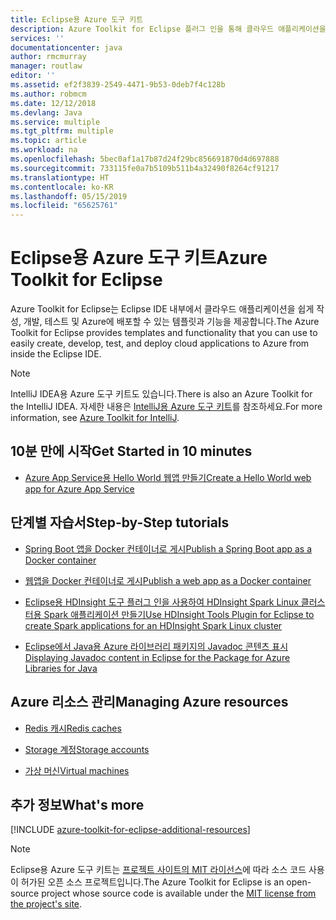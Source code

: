 ```yaml
---
title: Eclipse용 Azure 도구 키트
description: Azure Toolkit for Eclipse 플러그 인을 통해 클라우드 애플리케이션을 만들어 Azure에 배포하는 방법에 대해 알아봅니다.
services: ''
documentationcenter: java
author: rmcmurray
manager: routlaw
editor: ''
ms.assetid: ef2f3839-2549-4471-9b53-0deb7f4c128b
ms.author: robmcm
ms.date: 12/12/2018
ms.devlang: Java
ms.service: multiple
ms.tgt_pltfrm: multiple
ms.topic: article
ms.workload: na
ms.openlocfilehash: 5bec0af1a17b87d24f29bc856691870d4d697888
ms.sourcegitcommit: 733115fe0a7b5109b511b4a32490f8264cf91217
ms.translationtype: HT
ms.contentlocale: ko-KR
ms.lasthandoff: 05/15/2019
ms.locfileid: "65625761"
---
```

# <a name="azure-toolkit-for-eclipse"></a><span data-ttu-id="97956-103">Eclipse용 Azure 도구 키트</span><span class="sxs-lookup"><span data-stu-id="97956-103">Azure Toolkit for Eclipse</span></span>

<span data-ttu-id="97956-104">Azure Toolkit for Eclipse는 Eclipse IDE 내부에서 클라우드 애플리케이션을 쉽게 작성, 개발, 테스트 및 Azure에 배포할 수 있는 템플릿과 기능을 제공합니다.</span><span class="sxs-lookup"><span data-stu-id="97956-104">The Azure Toolkit for Eclipse provides templates and functionality that you can use to easily create, develop, test, and deploy cloud applications to Azure from inside the Eclipse IDE.</span></span>

> [!NOTE]
> 
> <span data-ttu-id="97956-105">IntelliJ IDEA용 Azure 도구 키트도 있습니다.</span><span class="sxs-lookup"><span data-stu-id="97956-105">There is also an Azure Toolkit for the IntelliJ IDEA.</span></span> <span data-ttu-id="97956-106">자세한 내용은 [IntelliJ용 Azure 도구 키트](../intellij/azure-toolkit-for-intellij.md)를 참조하세요.</span><span class="sxs-lookup"><span data-stu-id="97956-106">For more information, see [Azure Toolkit for IntelliJ](../intellij/azure-toolkit-for-intellij.md).</span></span>
> 

## <a name="get-started-in-10-minutes"></a><span data-ttu-id="97956-107">10분 만에 시작</span><span class="sxs-lookup"><span data-stu-id="97956-107">Get Started in 10 minutes</span></span>

* [<span data-ttu-id="97956-108">Azure App Service용 Hello World 웹앱 만들기</span><span class="sxs-lookup"><span data-stu-id="97956-108">Create a Hello World web app for Azure App Service</span></span>](azure-toolkit-for-eclipse-create-hello-world-web-app.md)

## <a name="step-by-step-tutorials"></a><span data-ttu-id="97956-109">단계별 자습서</span><span class="sxs-lookup"><span data-stu-id="97956-109">Step-by-Step tutorials</span></span>

* [<span data-ttu-id="97956-110">Spring Boot 앱을 Docker 컨테이너로 게시</span><span class="sxs-lookup"><span data-stu-id="97956-110">Publish a Spring Boot app as a Docker container</span></span>](azure-toolkit-for-eclipse-publish-spring-boot-docker-app.md)

* [<span data-ttu-id="97956-111">웹앱을 Docker 컨테이너로 게시</span><span class="sxs-lookup"><span data-stu-id="97956-111">Publish a web app as a Docker container</span></span>](azure-toolkit-for-eclipse-publish-as-docker-container.md)

* [<span data-ttu-id="97956-112">Eclipse용 HDInsight 도구 플러그 인을 사용하여 HDInsight Spark Linux 클러스터용 Spark 애플리케이션 만들기</span><span class="sxs-lookup"><span data-stu-id="97956-112">Use HDInsight Tools Plugin for Eclipse to create Spark applications for an HDInsight Spark Linux cluster</span></span>](/azure/hdinsight/hdinsight-apache-spark-eclipse-tool-plugin)

* [<span data-ttu-id="97956-113">Eclipse에서 Java용 Azure 라이브러리 패키지의 Javadoc 콘텐츠 표시</span><span class="sxs-lookup"><span data-stu-id="97956-113">Displaying Javadoc content in Eclipse for the Package for Azure Libraries for Java</span></span>](azure-toolkit-for-eclipse-displaying-javadoc-content-for-azure-libraries.md)

## <a name="managing-azure-resources"></a><span data-ttu-id="97956-114">Azure 리소스 관리</span><span class="sxs-lookup"><span data-stu-id="97956-114">Managing Azure resources</span></span>

* [<span data-ttu-id="97956-115">Redis 캐시</span><span class="sxs-lookup"><span data-stu-id="97956-115">Redis caches</span></span>](azure-toolkit-for-eclipse-managing-redis-caches-using-azure-explorer.md)

* [<span data-ttu-id="97956-116">Storage 계정</span><span class="sxs-lookup"><span data-stu-id="97956-116">Storage accounts</span></span>](azure-toolkit-for-eclipse-managing-storage-accounts-using-azure-explorer.md)

* [<span data-ttu-id="97956-117">가상 머신</span><span class="sxs-lookup"><span data-stu-id="97956-117">Virtual machines</span></span>](azure-toolkit-for-eclipse-managing-virtual-machines-using-azure-explorer.md)

## <a name="whats-more"></a><span data-ttu-id="97956-118">추가 정보</span><span class="sxs-lookup"><span data-stu-id="97956-118">What's more</span></span>

[!INCLUDE [azure-toolkit-for-eclipse-additional-resources](../includes/azure-toolkit-for-eclipse-additional-resources.md)]

> [!NOTE]
> 
> <span data-ttu-id="97956-119">Eclipse용 Azure 도구 키트는 [프로젝트 사이트의 MIT 라이선스](https://github.com/microsoft/azure-tools-for-java)에 따라 소스 코드 사용이 허가된 오픈 소스 프로젝트입니다.</span><span class="sxs-lookup"><span data-stu-id="97956-119">The Azure Toolkit for Eclipse is an open-source project whose source code is available under the [MIT license from the project's site](https://github.com/microsoft/azure-tools-for-java).</span></span>
> 

<!-- [Deploying large deployments](azure-toolkit-for-eclipse-deploying-large-deployments.md) -->
<!-- [How to Maintain Session Data with Session Affinity]: http://go.microsoft.com/fwlink/?LinkID=699539 -->
<!-- [How to Use Co-located Caching]: http://go.microsoft.com/fwlink/?LinkID=699542 -->
<!-- [How to Use Dedicated Caching]: http://go.microsoft.com/fwlink/?LinkID=699543 -->
<!-- [How to Use JMS with AMQP 1.0 in Azure with Eclipse]: http://go.microsoft.com/fwlink/?LinkID=699544 -->
<!-- [How to Use SSL Offloading]: http://go.microsoft.com/fwlink/?LinkID=699545 -->
<!-- [SSL Offloading]: http://go.microsoft.com/fwlink/?LinkID=699549 -->
<!-- [Using the Azure Service Runtime Library in JSP]: http://go.microsoft.com/fwlink/?LinkID=699551 -->
<!-- [How to Authenticate Web Users with Azure Access Control Service Using Eclipse]: /azure/active-directory/active-directory-java-authenticate-users-access-control-eclipse.md -->
<!-- [Debug a Java Web App on Azure in Eclipse]: /azure/app-service-web/app-service-web-debug-java-web-app-in-eclipse.md -->
<!-- [Debugging Azure Applications in Eclipse]: azure-toolkit-for-eclipse-debugging-azure-applications.md -->

<!-- Legacy MSDN URL = https://msdn.microsoft.com/library/azure/hh694271.aspx -->
